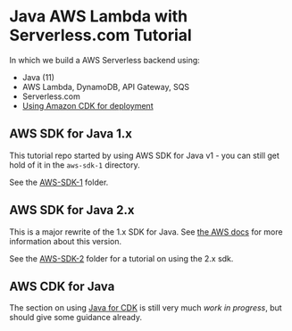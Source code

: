 # Java AWS Lambda with Serverless.com Tutorial

In which we build a AWS Serverless backend using:

* Java (11)
* AWS Lambda, DynamoDB, API Gateway, SQS
* Serverless.com
* [Using Amazon CDK for deployment](aws-cdk-java)

## AWS SDK for Java 1.x

This tutorial repo started by using AWS SDK for Java v1 - you can still get hold of it in the `aws-sdk-1` directory.

See the [AWS-SDK-1](aws-sdk-1) folder.

## AWS SDK for Java 2.x

This is a major rewrite of the 1.x SDK for Java. See [the AWS docs](https://docs.aws.amazon.com/sdk-for-java/latest/developer-guide/home.html) for more information about this version.

See the [AWS-SDK-2](aws-sdk-2) folder for a tutorial on using the 2.x sdk. 

## AWS CDK for Java

The section on using [Java for CDK](aws-cdk-java) is still very much *work in progress*, but should give some guidance already.
